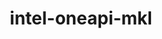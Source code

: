 ---
title: "intel-oneapi-mkl"
layout: cache
categories: [package, develop-2023-11-05]
meta: {"versions": ["2023.2.0"], "compilers": ["gcc@=11.3.0", "gcc@=11.4.0", "oneapi@=2023.2.0"], "oss": ["ubuntu20.04", "ubuntu22.04"], "platforms": ["linux"], "targets": ["x86_64_v3"], "stacks": ["e4s", "e4s-oneapi", "ml-linux-x86_64-cpu", "ml-linux-x86_64-cuda", "ml-linux-x86_64-rocm", "root"], "num_specs": 6, "num_specs_by_stack": {"root": 6, "e4s": 1, "e4s-oneapi": 2, "ml-linux-x86_64-cpu": 1, "ml-linux-x86_64-rocm": 1, "ml-linux-x86_64-cuda": 1}}
spec_details: [{"hash": "cqzt4mdscaqr2fuegql2zfcd5n44pljm", "compiler": "gcc@=11.4.0", "versions": ["2023.2.0"], "os": "ubuntu20.04", "platform": "linux", "target": "x86_64_v3", "variants": ["build_system=generic", "~cluster", "+envmods", "~ilp64", "mpi_family=none", "+shared", "threads=none"], "stacks": ["root", "e4s"], "size": "-", "tarball": "https://binaries.spack.io/releases/develop-2023-11-05/build_cache/linux-ubuntu20.04-x86_64_v3/gcc-11.4.0/intel-oneapi-mkl-2023.2.0/linux-ubuntu20.04-x86_64_v3-gcc-11.4.0-intel-oneapi-mkl-2023.2.0-cqzt4mdscaqr2fuegql2zfcd5n44pljm.spack"}, {"hash": "mgzzowi2otxwzn46gst6slbj7kcl3fxc", "compiler": "oneapi@=2023.2.0", "versions": ["2023.2.0"], "os": "ubuntu20.04", "platform": "linux", "target": "x86_64_v3", "variants": ["build_system=generic", "~cluster", "+envmods", "~ilp64", "mpi_family=none", "+shared", "threads=none"], "stacks": ["root", "e4s-oneapi"], "size": "-", "tarball": "https://binaries.spack.io/releases/develop-2023-11-05/build_cache/linux-ubuntu20.04-x86_64_v3/oneapi-2023.2.0/intel-oneapi-mkl-2023.2.0/linux-ubuntu20.04-x86_64_v3-oneapi-2023.2.0-intel-oneapi-mkl-2023.2.0-mgzzowi2otxwzn46gst6slbj7kcl3fxc.spack"}, {"hash": "yir4773ldyfa2jh735u7lkr24xichlef", "compiler": "oneapi@=2023.2.0", "versions": ["2023.2.0"], "os": "ubuntu20.04", "platform": "linux", "target": "x86_64_v3", "variants": ["build_system=generic", "~cluster", "+envmods", "~ilp64", "mpi_family=none", "+shared", "threads=openmp"], "stacks": ["root", "e4s-oneapi"], "size": "-", "tarball": "https://binaries.spack.io/releases/develop-2023-11-05/build_cache/linux-ubuntu20.04-x86_64_v3/oneapi-2023.2.0/intel-oneapi-mkl-2023.2.0/linux-ubuntu20.04-x86_64_v3-oneapi-2023.2.0-intel-oneapi-mkl-2023.2.0-yir4773ldyfa2jh735u7lkr24xichlef.spack"}, {"hash": "cinxk57ua2wfug6x6or24hdg4knxu3ll", "compiler": "gcc@=11.3.0", "versions": ["2023.2.0"], "os": "ubuntu22.04", "platform": "linux", "target": "x86_64_v3", "variants": ["build_system=generic", "~cluster", "+envmods", "~ilp64", "mpi_family=none", "+shared", "threads=none"], "stacks": ["ml-linux-x86_64-cpu", "root"], "size": "-", "tarball": "https://binaries.spack.io/releases/develop-2023-11-05/build_cache/linux-ubuntu22.04-x86_64_v3/gcc-11.3.0/intel-oneapi-mkl-2023.2.0/linux-ubuntu22.04-x86_64_v3-gcc-11.3.0-intel-oneapi-mkl-2023.2.0-cinxk57ua2wfug6x6or24hdg4knxu3ll.spack"}, {"hash": "qltgoymravbbsig3fkmtacy233oz3tva", "compiler": "gcc@=11.3.0", "versions": ["2023.2.0"], "os": "ubuntu22.04", "platform": "linux", "target": "x86_64_v3", "variants": ["build_system=generic", "~cluster", "+envmods", "~ilp64", "mpi_family=none", "+shared", "threads=none"], "stacks": ["root", "ml-linux-x86_64-rocm"], "size": "-", "tarball": "https://binaries.spack.io/releases/develop-2023-11-05/build_cache/linux-ubuntu22.04-x86_64_v3/gcc-11.3.0/intel-oneapi-mkl-2023.2.0/linux-ubuntu22.04-x86_64_v3-gcc-11.3.0-intel-oneapi-mkl-2023.2.0-qltgoymravbbsig3fkmtacy233oz3tva.spack"}, {"hash": "3kfgzno42bozgkghlwwtzrkgiw7g3fuk", "compiler": "gcc@=11.3.0", "versions": ["2023.2.0"], "os": "ubuntu22.04", "platform": "linux", "target": "x86_64_v3", "variants": ["build_system=generic", "~cluster", "+envmods", "~ilp64", "mpi_family=none", "+shared", "threads=none"], "stacks": ["ml-linux-x86_64-cuda", "root"], "size": "-", "tarball": "https://binaries.spack.io/releases/develop-2023-11-05/build_cache/linux-ubuntu22.04-x86_64_v3/gcc-11.3.0/intel-oneapi-mkl-2023.2.0/linux-ubuntu22.04-x86_64_v3-gcc-11.3.0-intel-oneapi-mkl-2023.2.0-3kfgzno42bozgkghlwwtzrkgiw7g3fuk.spack"}]
---